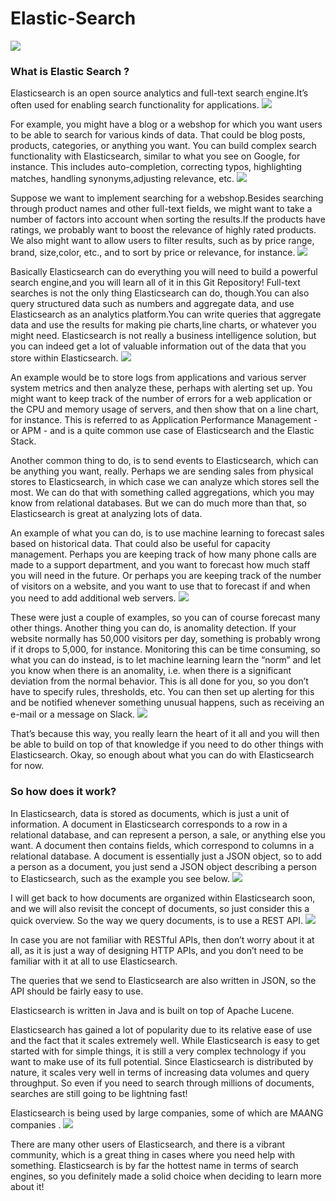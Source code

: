 
#  Elastic-Search
<img src="images/1.png">


### What is Elastic Search ?
Elasticsearch is an open source analytics and full-text search engine.It’s often used for enabling search functionality for applications.
<img src="images/2.png">

For example, you might have a blog or a webshop for which you want users to be able to search for various kinds of data. That could be blog posts, 
products, categories, or anything you want. You can build complex search functionality with Elasticsearch, similar to what you see on Google, 
for instance. This includes auto-completion, correcting typos, highlighting matches, handling synonyms,adjusting relevance, etc.
<img src="images/3.png">

Suppose we want to implement searching for a webshop.Besides searching through product names and other full-text fields, we might want to take
a number of factors into account when sorting the results.If the products have ratings, we probably want to boost the relevance of highly rated products.
We also might want to allow users to filter results, such as by price range, brand, size,color, etc., and to sort by price or relevance, for instance.
<img src="images/4.png">

Basically Elasticsearch can do everything you will need to build a powerful search engine,and you will learn all of it in this Git Repository!
Full-text searches is not the only thing Elasticsearch can do, though.You can also query structured data such as numbers and aggregate data, and use Elasticsearch
as an analytics platform.You can write queries that aggregate data and use the results for making pie charts,line charts, or whatever you might need.
Elasticsearch is not really a business intelligence solution, but you can indeed get a lot of valuable information out of the data that you store within Elasticsearch.
<img src="images/6.png">

An example would be to store logs from applications and various server system metrics and then analyze these, perhaps with alerting set up.
You might want to keep track of the number of errors for a web application or the CPU and memory usage of servers, and then show that on a line chart, for instance.
This is referred to as Application Performance Management - or APM - and is a quite common use case of Elasticsearch and the Elastic Stack.

Another common thing to do, is to send events to Elasticsearch, which can be anything you want, really. Perhaps we are sending sales from physical stores to Elasticsearch, 
in which case we can analyze which stores sell the most. We can do that with something called aggregations, which you may know from relational databases.
But we can do much more than that, so Elasticsearch is great at analyzing lots of data.

An example of what you can do, is to use machine learning to forecast sales based on historical data. That could also be useful for capacity management.
Perhaps you are keeping track of how many phone calls are made to a support department, and you want to forecast how much staff you will need in the future.
Or perhaps you are keeping track of the number of visitors on a website, and you want to use that to forecast if and when you need to add additional web servers.
<img src="images/7.png">

These were just a couple of examples, so you can of course forecast many other things. Another thing you can do, is anomality detection.
If your website normally has 50,000 visitors per day, something is probably wrong if it drops to 5,000, for instance.
Monitoring this can be time consuming, so what you can do instead, is to let machine learning learn the “norm” and let you know when there is an anomality, i.e. when
there is a significant deviation from the normal behavior. This is all done for you, so you don’t have to specify rules, thresholds, etc.
You can then set up alerting for this and be notified whenever something unusual happens, such as receiving an e-mail or a message on Slack.
<img src="images/8.png">

That’s because this way, you really learn the heart of it all and you will then be able to build on top of that knowledge if you need to do other things with Elasticsearch.
Okay, so enough about what you can do with Elasticsearch for now.

### So how does it work?
In Elasticsearch, data is stored as documents, which is just a unit of information. A document in Elasticsearch corresponds to a row in a relational database, and can represent a person, a sale, or anything else you want.
A document then contains fields, which correspond to columns in a relational database.
A document is essentially just a JSON object, so to add a person as a document, you just send a JSON object describing a person to Elasticsearch, such as the example you see below.
<img src="images/9.png">

I will get back to how documents are organized within Elasticsearch soon, and we will also revisit the concept of documents, so just consider this a quick overview. So the way we query documents, is to use a REST API.
<img src="images/10.png">

In case you are not familiar with RESTful APIs, then don’t worry about it at all, as it is just a way of designing HTTP APIs, and you don’t need to be familiar with it at all to use Elasticsearch.

The queries that we send to Elasticsearch are also written in JSON, so the API should be fairly easy to use.

Elasticsearch is written in Java and is built on top of Apache Lucene.

Elasticsearch has gained a lot of popularity due to its relative ease of use and the fact that it scales extremely well. While Elasticsearch is easy to get started with for simple things, it is still a very complex technology if you want to make use of its full potential. Since Elasticsearch is distributed by nature, it scales very well in terms of increasing data volumes and query throughput. So even if you need to search through millions of documents, searches are still going to be lightning fast!

Elasticsearch is being used by large companies, some of which are MAANG companies .
<img src="images/11.png">

There are many other users of Elasticsearch, and there is a vibrant community, which is a great thing in cases where you need help with something. Elasticsearch is by far the hottest name in terms of search engines, so you definitely made a solid choice when deciding to learn more about it!
